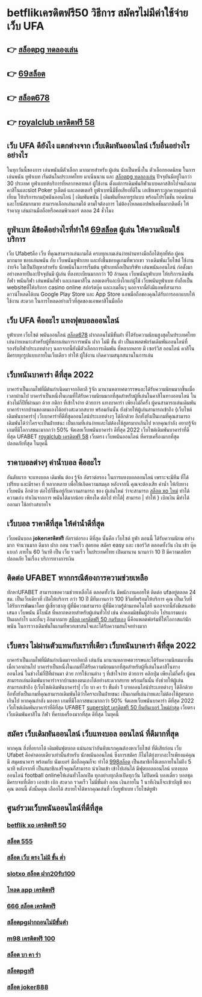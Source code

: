 # betflikเครดิตฟรี50 วิธีการ สมัครไม่มีค่าใช้จ่าย เว็บ UFA  

## 👉 [สล็อตpg ทดลองเล่น](https://mabet.net/credit-free-50/)
## 👉 [69สล็อต](https://member.mabet.net/?action=login)
## 👉 [สล็อต678](https://member.mabet.net/?action=login)
## 👉 [royalclub เครดิตฟรี 58](https://mabet.net/credit-free-50/)

## เว็บ UFA ดียังไง แตกต่างจาก เว็บเดิมพันออนไลน์ เว็บอื่นอย่างไรอย่างไร

 ในทุกวันนี้ของการ เล่นพนันมีตัวเลือก มากมายสำหรับ ผู้เล่น นับเป็นหนึ่งใน ตัวเลือกยอดนิยม ในการเล่นพนัน ยูฟ่าเบท เริ่มต้นในประเทศไทย มาเนิ่นนาน และ [สล็อตpg ทดลองเล่น](https://member.mabet.net/?action=login) ปัจจุบันมีอยู่ในกว่า 30 ประเทศ ยูฟ่าเบทห้บริการที่หลากหลายแก่ ผู้ใช้งาน ตั้งแต่การเดิมพันกีฬาแบบคลาสสิกไปจนถึงเกมคาสิโนและslot  Poker รูเล็ตต์ และลอตเตอรี ยูฟ่าเบทนี้มีชื่อเสียงที่ดีใน เอเชียเพราะถูกควบคุมอย่างดีเยี่ยม ให้บริการเกม{พนันออนไลน์ | เดิมพันพนัน | เดิมพันที่หลายรูปแบบ พร้อมโปรโมชั่น ยอดนิยม และโบนัสมากมาย สามารถเลือกเล่นเกมได้ ตามใจต้องการ  ไม่ต้องโหลดแอปพลิเคชั่นมากติดตั้ง ให้รำคาญ เล่นผ่านมือถือหรือคอมพิวเตอร์ ตลอด 24 ชั่วโมง 


## ยูฟ่าเบท มีข้อดีอย่างไรที่ทำให้ [69สล็อต](https://member.mabet.net/?action=login) ผู้เล่น ให้ความนิยมใช้บริการ

 เว็บ Ufabetคือ  เว็บ ที่คุณสามารถเล่นเกมได้ ครบทุกเกมเล่นง่ายผ่านทางมือถือได้ทุกยี่ห้อ ผู้คน มากมาย ชอบเล่นพนัน กับ เว็บพนันยูฟ่าเบท และยังชื่นชอบดูเกมที่พวกเขา วางเดิมพันเว็บไซต์ ใช้งานง่ายจึง ไม่เป็นปัญหาสำหรับ นักพนันในการเริ่มต้น ยูฟ่าเบทถือเป็นบริษัท เล่นพนันออนไลน์ ก่อตั้งมาอย่างหลายปีและปัจจุบันมี ผู้เล่น ที่ลงทะเบียนมากกว่า 10 ล้านคน เว็บพนันยูฟ่าเบท ให้บริการเดิมพันกีฬา พนันกีฬา เล่นพนันกีฬา และเกมคาสิโน ลอตเตอรีและบิงโกแก่ผู้ใช้  เว็บพนันยูฟ่าเบท  ยังถือเป็น websiteที่ให้บริการ casino online   สปอร์ตบุ๊ค และเกมอื่นๆ นอกจากนี้ยังมีแอพที่สามารถดาวน์โหลดได้บน Google Play Store และ App Store แอพมือถือของคุณได้รับการออกแบบให้ใช้งาน สะดวก ในการโหลดอย่างเร็วที่สุดของแอพคาสิโนมือถือ 


## เว็บ UFA คืออะไร  แทงฟุตบอลออนไลน์


ยูฟ่าเบท เว็บไซต์   พนันออนไลน์ [สล็อต678](https://mabet.net/credit-free-50/) ฝากถอนไม่มีขั้นต่ํา  ที่ได้รับความนิยมสูงสุดในประเทศไทย เล่นง่ายเหมาะสำหรับผู้ที่ชอบเล่นการการพนัน  ฝาก ไม่มี ขั้น ต่ํา เป็นแพลตฟอร์มเดิมพันออนไลน์ที่รองรับกีฬาประเภทต่างๆ นอกจากนี้ยังมีตัวเลือกการเดิมพัน ที่หลากหลาย มี เซอร์วิส   ออนไลน์ คาสิโน  มีครบทุกรูปแบบภายในเว็บเดียว ทำให้ ผู้ใช้งาน เกิดความสนุกสนานในการเล่น


## เว็บพนันบาคาร่า ดีที่สุด 2022 

บาคาร่าเป็นเกมไพ่ที่มีต้นกำเนิดมาจากอิตาลี  รู้จัก มานานหลายศตวรรษและได้รับความนิยมมากขึ้นเมื่อเวลาผ่านไป บาคาร่าเป็นหนึ่งในเกมที่ได้รับความนิยมมากที่สุดสำหรับผู้ที่เล่นในคาสิโนทางออนไลน์ ในช่วงไม่กี่ปีที่ผ่านมา ด้วย   กติกา  ที่เข้าใจง่าย ด้วยการ แทงบาคาร่า  เพียงไม่กี่ครั้ง ผู้คนสามารถเล่นเดิมพันบาคาร่าจากบ้านของตนเองได้อย่างสะดวกสบาย  พร้อมกันนั้น ยังช่วยให้ผู้เล่นสามารถเข้าถึง {เว็บไซต์เดิมพันบาคาร่า|  เว็บบาคาร่าที่ดีที่สุดออนไลน์ประเภทต่างๆ ได้อีกด้วย อีกทั้งยังเป็นเกมที่คุณสามารถเดิมพันได้ว่าใครจะเป็นฝ่ายชนะ เป็นเกมที่เล่นง่ายและไม่ต้องใช้สูตรมากเกินไป หากคุณกำลัง  อยากรู้จัก เกมที่มีโอกาสชนะมากกว่า 50%  จัดเลยเว็บพนันบาคาร่า ดีที่สุด 2022  เว็บไซต์เดิมพันบาคาร่าที่ดีที่สุด UFABET [royalclub เครดิตฟรี 58](https://mabet.net/20-free-100/) เว็บตรง เว็บพนันออนไลน์ ที่ครบเครื่องมากที่สุด ปลอดภัยที่สุด ในยุคนี้

## ราคาบอลต่างๆ ค่าน้ำบอล คืออะไร

 อันดับแรก จะแทงบอล เดิมพัน  ต้อง  รู้จัก   อัตราต่อรอง ในการแทงบอลออนไลน์  เพราะจะมีทีม ที่ได้เปรียบ และมีราคา ที่ หลากหลาย เพื่อให้เกิดความสมดุล   หลังจากนี้  คุณจะต้องเสีย ค่าน้ำ  ให้กับทาง  เว็บพนัน อีกด้วย ต่อไปก็ขึ้นอยู่กับความสามารถ  ของ ผู้เล่นใหม่  ว่าจะสามารถ [สล็อต xo ใหม่](https://bio.link/tisawago) ทำได้ ความเก่ง ทำเงินจากการ  พนันได้มากน้อย เพียงใด  ต่อไป  ทำได้| สามารถ | ทำให้ }  เบิกเงิน   มีทำได้ ออกมา  ใช้อย่างสบายใจ

## เว็บบอล ราคาดีที่สุด ให้ค่าน้ำดีที่สุด

 เว็บพนันบอล **jokerเครดิตฟรี**   อัตราต่อรอง  ดีที่สุด   นั้นคือ  เว็บไซต์  ยูฟ่า  ตอนนี้ ได้รับความนิยม   อย่างมาก จำนวนมาก   ดีมาก ฝาก  ถอน  รวดเร็ว   สุดยอด  สมัคร   easy  และ  เซอร์วิส  ตลอดทั้งวัน  เงิน  เข้า   บุ๊คแบงก์ ภายใน   60 วินาที เป็น   เว็บ  รวดเร็ว  ในประเทศไทย เปิดมานาน   นานกว่า 10 ปี  มีความเสถียร ปลอดภัย ในเรื่อง  บริการทางการเงิน

## ติดต่อ UFABET หากกรณีต้องการความช่วยเหลือ

 ทักหาUFABET สามารถขอความช่วยเหลือได้  ตลอดทั้งวัน มีพนักงานคอยให้ ติดต่อ ufaอยู่ตลอด 24 ชม. เป็นเว็บเดียวที่  เปิดให้บริการ กว่า 10 ปี มีทีมงานกว่า 100 ชีวิตที่พร้อมให้บริการ คุณ เป็นเว็บที่ได้รับการพัฒนาโดย ผู้เชี่ยวชาญ ผู้ที่มีความสามารถ ผู้ที่มีความรู้ด้านเทคโนโลยี นอกจากนี้ยังมีเสนอข้อเสนอ  เว็บพนัน มีโบนัส  ที่หลากหลายสำหรับผู้เล่นทั่วไป เช่น ค่าคอมมิชชั่นผู้อ้างอิง โปรแกรมแบ่งปันผลกำไร และอื่นๆ อีกมากมาย [สล็อต เครดิตฟรี 50 กดรับเอง](https://mabet.net/) นี่คือแพลตฟอร์มที่ให้โอกาสแก่นักพนัน ในการวางเดิมพันในเกมที่พวกเขาสนใจและได้รับความสนใจอย่างมาก

## เว็บตรง ไม่ผ่านตัวแทนกับเราที่เดียว  เว็บพนันบาคาร่า ดีที่สุด 2022 

บาคาร่าเป็นเกมไพ่ที่มีต้นกำเนิดมาจากอิตาลี  เล่นกัน  มานานหลายศตวรรษและได้รับความนิยมมากขึ้นเมื่อเวลาผ่านไป บาคาร่าเป็นหนึ่งในเกมที่ได้รับความนิยมมากที่สุดสำหรับผู้ที่เล่นในคาสิโนทางออนไลน์ ในช่วงไม่กี่ปีที่ผ่านมา ด้วย    การใช้งานต่าง ๆ  ที่เข้าใจง่าย ด้วยการ คลิกปุ่ม  เพียงไม่กี่ครั้ง ผู้คนสามารถเล่นเดิมพันบาคาร่าจากบ้านของตนเองได้อย่างสะดวกสบาย  พร้อมกันนั้น ยังช่วยให้ผู้เล่นสามารถเข้าถึง {เว็บไซต์เดิมพันบาคาร่า| เว็บ บา คา ร่า ขั้นต่ำ 1 บาทออนไลน์ประเภทต่างๆ ได้อีกด้วย อีกทั้งยังเป็นเกมที่คุณสามารถเดิมพันได้ว่าใครจะเป็นฝ่ายชนะ เป็นเกมที่เล่นง่ายและไม่ต้องใช้สูตรมากเกินไป หากคุณกำลัง มองหา  เกมที่มีโอกาสชนะมากกว่า 50%  จัดเลยเว็บพนันบาคาร่า ดีที่สุด 2022  เว็บไซต์เดิมพันบาคาร่าที่ดีที่สุด UFABET [superslot เครดิตฟรี 50 ยืนยันเบอร์ ใหม่ล่าสุด](https://mabet.net/20-free-100/) เว็บตรง เว็บเดิมพันคาสิโน กีฬา ที่ครบเครื่องมากที่สุด ดีที่สุด ในยุคนี้


## สมัคร เว็บเดิมพันออนไลน์ เว็บแทงบอล ออนไลน์ ที่ดีมากที่สุด 

หากคุณ สิ่งที่อยากได้ เดิมพันฟุตบอล  แน่นอนว่าอันดับแรกคุณต้องหาเว็บไซต์ ที่ดีเสียก่อน เว็บ Ufabet คือคำตอบเดียวเท่านั้นสำหรับ นักพนันออนไลน์  ซึ่งการสมัคร ก็ไม่ได้ยุ่งยากอะไรเพียงแค่คุณมี สมุดธนาคาร พร้อมกับ นัมเบอร์ มือถือคุณก็จะ ทำได้ [998สล็อต](https://mabet.net/register/)  เป็นสมาชิกได้เลยภายในไม่ถึง 5 นาที หลังจากที่ เป็นสมาชิกเสร็จคุณก็สามารถ  นำเงินเข้า เข้าไปเล่นได้ มีฟุตบอลออนไลน์ แทงบอลออนไลน์ football onlineให้เล่นทั่วโลกเปิด ทุกอย่างทุกลีกเปิดทุกวัน ไม่ปิดหนี   บอลเดี่ยว บอลชุด มีครบจบที่เดียว   เอาเข้า  เบิก สะดวก รวดเร็ว  ไม่มีขั้นต่ำ ถอน เงินภายใน 1 นาทีเงินก็จะเข้าบัญชี ของคุณ ตอนนี้ ดังนั้นคุณ เลือกได้ สบายใจได้หากคุณเล่นที่ เว็บยูฟ่าเบท เว็บไซต์ยูฟ่า

## ศูนย์รวมเว็บพนันออนไลน์ที่ดีที่สุด

### [betflik xo เครดิตฟรี 50](https://atom.io/themes/สมัครสมาชิก%20ฟรีเครดิต%20สล็อตpg%20ฝาก20รับ100%20ทํา%20200ถอนได้100%20008%20สล็อต%20PG%2020รับ100%20เว็บตรง100%)
### [สล็อต 555](https://atom.io/themes/สมัครสมาชิก%20ฟรีเครดิต%20bet2you%20เครดิตฟรี%202021%20008%20สล็อต%20PG%2020รับ100%20เว็บตรง100%)
### [สล็อต เว็บ ตรง ไม่มี ขั้น ต่ำ](https://atom.io/themes/สมัครสมาชิก%20ฟรีเครดิต%20เครดิตฟรี50ไม่ต้องฝากไม่ต้องแชร์ล่าสุด%20008%20สล็อต%20PG%2020รับ100%20เว็บตรง100%)
### [slotxo สล็อต ฝาก20รับ100](https://atom.io/themes/สมัครสมาชิก%20ฟรีเครดิต%20สล็อตg2g1bet%20008%20สล็อต%20PG%2020รับ100%20เว็บตรง100%)
### [โหลด app เครดิตฟรี](https://atom.io/themes/สมัครสมาชิก%20ฟรีเครดิต%20555%20สล็อต%20008%20สล็อต%20PG%2020รับ100%20เว็บตรง100%)
### [666 สล็อต เครดิตฟรี](https://atom.io/themes/สมัครสมาชิก%20ฟรีเครดิต%20สล็อต1บาท%20008%20สล็อต%20PG%2020รับ100%20เว็บตรง100%)
### [สล็อตpgฝากถอนไม่มีขั้นต่ํา](https://atom.io/themes/สมัครสมาชิก%20ฟรีเครดิต%20mafia%20เครดิตฟรี%2050%20008%20สล็อต%20PG%2020รับ100%20เว็บตรง100%)
### [m98 เครดิตฟรี 100](https://atom.io/themes/สมัครสมาชิก%20ฟรีเครดิต%20wow%20slot777%20เครดิตฟรี%20100%20008%20สล็อต%20PG%2020รับ100%20เว็บตรง100%)
### [สล็อต บา คา ร่า](https://atom.io/themes/สมัครสมาชิก%20ฟรีเครดิต%20pg%20slot%20เครดิตฟรี%2050%20บาท%20008%20สล็อต%20PG%2020รับ100%20เว็บตรง100%)
### [สล็อตpgฟรี](https://atom.io/themes/สมัครสมาชิก%20ฟรีเครดิต%201234%20สล็อต%20008%20สล็อต%20PG%2020รับ100%20เว็บตรง100%)
### [สล็อต joker888](https://atom.io/themes/สมัครสมาชิก%20ฟรีเครดิต%20สล็อต%20ยู%20ฟ่า%20777%20008%20สล็อต%20PG%2020รับ100%20เว็บตรง100%)